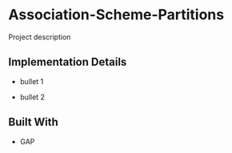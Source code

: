 # Association-Scheme-Partitions

Project description

## Implementation Details

* bullet 1

* bullet 2

## Built With

* GAP